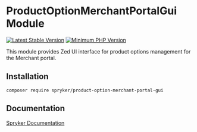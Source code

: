 # ProductOptionMerchantPortalGui Module
[![Latest Stable Version](https://poser.pugx.org/spryker/product-option-merchant-portal-gui/v/stable.svg)](https://packagist.org/packages/spryker/product-option-merchant-portal-gui)
[![Minimum PHP Version](https://img.shields.io/badge/php-%3E%3D%207.3-8892BF.svg)](https://php.net/)

This module provides Zed UI interface for product options management for the Merchant portal.

## Installation

```
composer require spryker/product-option-merchant-portal-gui
```

## Documentation

[Spryker Documentation](https://documentation.spryker.com/module_guide/overview.htm)
